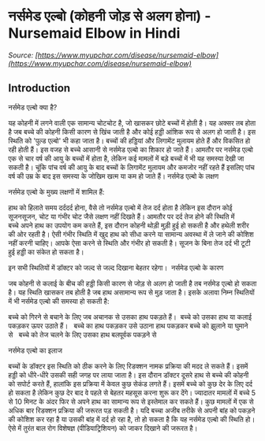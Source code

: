 # नर्समेड एल्बो (कोहनी जोड़ से अलग होना) - Nursemaid Elbow in Hindi
_Source: [https://www.myupchar.com/disease/nursemaid-elbow](https://www.myupchar.com/disease/nursemaid-elbow)_

## Introduction
नर्समेड एल्बो क्या है?
यह कोहनी में लगने वाली एक सामान्य चोटचोट है, जो खासकर छोटे बच्चों में होती है। यह अक्सर तब होता है जब बच्चे की कोहनी किसी कारण से खिंच जाती है और कोई हड्डी आंशिक रूप से अलग हो जाती है। इस स्थिति को 'पुल्ड एल्बो' भी कहा जाता है। बच्चों की हड्डियां और लिगामेंट मुलायम होते हैं और विकसित हो रही होती हैं। इस वजह से बच्चे आसानी से नर्समेड एल्बो का शिकार हो जाते हैं। आमतौर पर नर्समेड एल्बो एक से चार वर्ष की आयु के बच्चों में होता है, लेकिन कई मामलों में बड़े बच्चों में भी यह समस्या देखी जा सकती है। चूंकि पांच वर्ष की आयु के बाद बच्चों के लिगामेंट मुलायम और कमजोर नहीं रहते हैं इसलिए पांच वर्ष की उम्र के बाद इस समस्या के जोखिम खत्म या कम हो जाते हैं।
नर्समेड एल्बो के लक्षण
नर्समेड एल्बो के मुख्य लक्षणों में शामिल हैं:

हाथ को हिलाते समय दर्ददर्द होना, वैसे तो नर्समेड एल्बो में तेज दर्द होता है लेकिन इस दौरान कोई सूजनसूजन, चोट या गंभीर चोट जैसे लक्षण नहीं दिखते हैं।
आमतौर पर दर्द तेज होने की स्थिति में बच्चे अपने हाथ का उपयोग कम करते हैं, इस दौरान कोहनी थोड़ी मुड़ी हुई हो सकती है और हथेली शरीर की ओर रहती है। ऐसी गंभीर स्थिति में खुद हाथ को सीधा करने या सामान्य अवस्था में ले जाने की कोशिश नहीं करनी चाहिए। आपके ऐसा करने से स्थिति और गंभीर हो सकती है।
सूजन के बिना तेज दर्द भी टूटी हुई हड्डी का संकेत हो सकता है। 

इन सभी स्थितियों में डॉक्टर को जल्द से जल्द दिखाना बेहतर रहेगा। 
नर्समेड एल्बो के कारण
जब कोहनी से कलाई के बीच की हड्डी किसी कारण से जोड़ से अलग हो जाती है तब नर्समेड एल्बो हो सकता है। यह स्थिति खासकर तब होती है जब हाथ असामान्य रूप से मुड़ जाता है। इसके अलावा निम्न स्थितियों में भी नर्समेड एल्बो की समस्या हो सकती है:

बच्चे को गिरने से बचाने के लिए जब अचानक से उसका हाथ पकड़ते हैं। 
बच्चे को उसका हाथ या कलाई पकड़कर ऊपर उठाते हैं।  
बच्चे का हाथ पकड़कर उसे उठाना
हाथ पकड़कर बच्चे को झुलाने या घुमाने से  
बच्चे को तेज चलने के लिए उसका हाथ बलपूर्वक पकड़ने से

नर्समेड एल्बो का इलाज
बच्चों के डॉक्टर इस स्थिति को ठीक करने के लिए रिडक्शन नामक प्रक्रिया की मदद ले सकते हैं। इसमें हड्डी को धीरे-धीरे उसकी सही जगह पर लाया जाता है। इस दौरान डॉक्टर दूसरे हाथ से बच्चे की कोहनी को सपोर्ट करते हैं, हालांकि इस प्रक्रिया में केवल कुछ सेकंड लगते हैं। इसमें बच्चे को कुछ देर के लिए दर्द हो सकता है लेकिन कुछ देर बाद वे पहले से बेहतर महसूस करना शुरू कर देंगे। ज्यादातर मामलों में बच्चे 5 से 10 मिनट के अंदर फिर से अपने हाथ का सामान्य रूप से इस्तेमाल कर सकते हैं। कुछ मामलों में एक से अधिक बार रिडक्शन प्रक्रिया की जरूरत पड़ सकती है।
यदि बच्चा अजीब तरीके से अपनी बांह को पकड़ने की कोशिश कर रहा है या उसकी बांह में दर्द हो रहा है, तो हो सकता है कि यह नर्समेड एल्बो की स्थिति हो। ऐसे में तुरंत बाल रोग विशेषज्ञ (पीडियाट्रिशियन) को जाकर दिखाने की जरूरत है।

